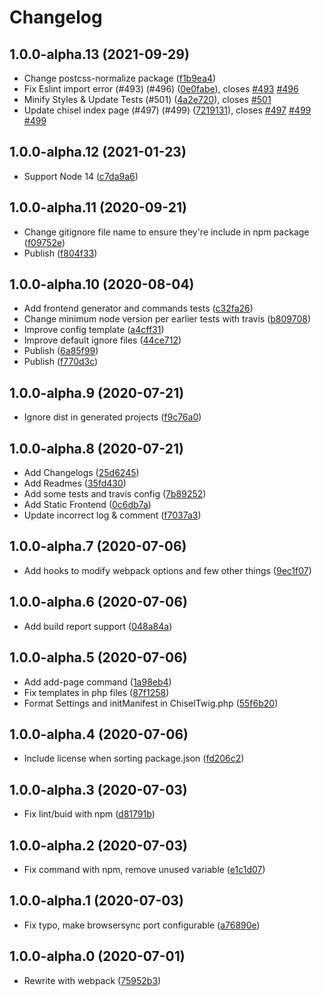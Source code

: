 # Changelog

<!-- INSERT-NEW-ENTRIES-HERE -->

## 1.0.0-alpha.13 (2021-09-29)

- Change postcss-normalize package ([f1b9ea4](https://github.com/xfiveco/generator-chisel/commit/f1b9ea4))
- Fix Eslint import error (#493) (#496) ([0e0fabe](https://github.com/xfiveco/generator-chisel/commit/0e0fabe)), closes [#493](https://github.com/xfiveco/generator-chisel/issues/493) [#496](https://github.com/xfiveco/generator-chisel/issues/496)
- Minify Styles & Update Tests (#501) ([4a2e720](https://github.com/xfiveco/generator-chisel/commit/4a2e720)), closes [#501](https://github.com/xfiveco/generator-chisel/issues/501)
- Update chisel index page (#497) (#499) ([7219131](https://github.com/xfiveco/generator-chisel/commit/7219131)), closes [#497](https://github.com/xfiveco/generator-chisel/issues/497) [#499](https://github.com/xfiveco/generator-chisel/issues/499) [#499](https://github.com/xfiveco/generator-chisel/issues/499)

## 1.0.0-alpha.12 (2021-01-23)

- Support Node 14 ([c7da9a6](https://github.com/xfiveco/generator-chisel/commit/c7da9a6))

## 1.0.0-alpha.11 (2020-09-21)

- Change gitignore file name to ensure they're include in npm package ([f09752e](https://github.com/xfiveco/generator-chisel/commit/f09752e))
- Publish ([f804f33](https://github.com/xfiveco/generator-chisel/commit/f804f33))

## 1.0.0-alpha.10 (2020-08-04)

- Add frontend generator and commands tests ([c32fa26](https://github.com/xfiveco/generator-chisel/commit/c32fa26))
- Change minimum node version per earlier tests with travis ([b809708](https://github.com/xfiveco/generator-chisel/commit/b809708))
- Improve config template ([a4cff31](https://github.com/xfiveco/generator-chisel/commit/a4cff31))
- Improve default ignore files ([44ce712](https://github.com/xfiveco/generator-chisel/commit/44ce712))
- Publish ([6a85f99](https://github.com/xfiveco/generator-chisel/commit/6a85f99))
- Publish ([f770d3c](https://github.com/xfiveco/generator-chisel/commit/f770d3c))

## 1.0.0-alpha.9 (2020-07-21)

- Ignore dist in generated projects ([f9c76a0](https://github.com/xfiveco/generator-chisel/commit/f9c76a0))

## 1.0.0-alpha.8 (2020-07-21)

- Add Changelogs ([25d6245](https://github.com/xfiveco/generator-chisel/commit/25d6245))
- Add Readmes ([35fd430](https://github.com/xfiveco/generator-chisel/commit/35fd430))
- Add some tests and travis config ([7b89252](https://github.com/xfiveco/generator-chisel/commit/7b89252))
- Add Static Frontend ([0c6db7a](https://github.com/xfiveco/generator-chisel/commit/0c6db7a))
- Update incorrect log & comment ([f7037a3](https://github.com/xfiveco/generator-chisel/commit/f7037a3))

## 1.0.0-alpha.7 (2020-07-06)

- Add hooks to modify webpack options and few other things ([9ec1f07](https://github.com/xfiveco/generator-chisel/commit/9ec1f07))

## 1.0.0-alpha.6 (2020-07-06)

- Add build report support ([048a84a](https://github.com/xfiveco/generator-chisel/commit/048a84a))

## 1.0.0-alpha.5 (2020-07-06)

- Add add-page command ([1a98eb4](https://github.com/xfiveco/generator-chisel/commit/1a98eb4))
- Fix templates in php files ([87f1258](https://github.com/xfiveco/generator-chisel/commit/87f1258))
- Format Settings and initManifest in ChiselTwig.php ([55f6b20](https://github.com/xfiveco/generator-chisel/commit/55f6b20))

## 1.0.0-alpha.4 (2020-07-06)

- Include license when sorting package.json ([fd206c2](https://github.com/xfiveco/generator-chisel/commit/fd206c2))

## 1.0.0-alpha.3 (2020-07-03)

- Fix lint/buid with npm ([d81791b](https://github.com/xfiveco/generator-chisel/commit/d81791b))

## 1.0.0-alpha.2 (2020-07-03)

- Fix command with npm, remove unused variable ([e1c1d07](https://github.com/xfiveco/generator-chisel/commit/e1c1d07))

## 1.0.0-alpha.1 (2020-07-03)

- Fix typo, make browsersync port configurable ([a76890e](https://github.com/xfiveco/generator-chisel/commit/a76890e))

## 1.0.0-alpha.0 (2020-07-01)

- Rewrite with webpack ([75952b3](https://github.com/xfiveco/generator-chisel/commit/75952b3))
